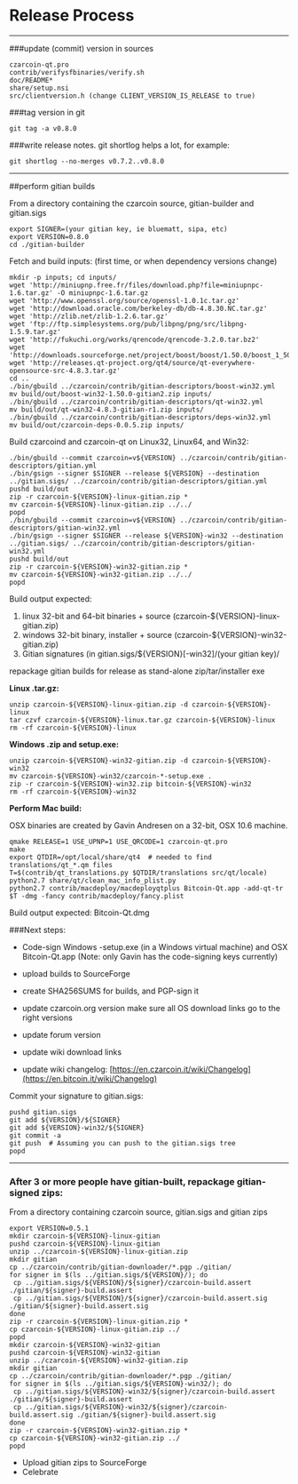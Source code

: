 Release Process
====================

* * *

###update (commit) version in sources


	czarcoin-qt.pro
	contrib/verifysfbinaries/verify.sh
	doc/README*
	share/setup.nsi
	src/clientversion.h (change CLIENT_VERSION_IS_RELEASE to true)

###tag version in git

	git tag -a v0.8.0

###write release notes. git shortlog helps a lot, for example:

	git shortlog --no-merges v0.7.2..v0.8.0

* * *

##perform gitian builds

 From a directory containing the czarcoin source, gitian-builder and gitian.sigs
  
	export SIGNER=(your gitian key, ie bluematt, sipa, etc)
	export VERSION=0.8.0
	cd ./gitian-builder

 Fetch and build inputs: (first time, or when dependency versions change)

	mkdir -p inputs; cd inputs/
	wget 'http://miniupnp.free.fr/files/download.php?file=miniupnpc-1.6.tar.gz' -O miniupnpc-1.6.tar.gz
	wget 'http://www.openssl.org/source/openssl-1.0.1c.tar.gz'
	wget 'http://download.oracle.com/berkeley-db/db-4.8.30.NC.tar.gz'
	wget 'http://zlib.net/zlib-1.2.6.tar.gz'
	wget 'ftp://ftp.simplesystems.org/pub/libpng/png/src/libpng-1.5.9.tar.gz'
	wget 'http://fukuchi.org/works/qrencode/qrencode-3.2.0.tar.bz2'
	wget 'http://downloads.sourceforge.net/project/boost/boost/1.50.0/boost_1_50_0.tar.bz2'
	wget 'http://releases.qt-project.org/qt4/source/qt-everywhere-opensource-src-4.8.3.tar.gz'
	cd ..
	./bin/gbuild ../czarcoin/contrib/gitian-descriptors/boost-win32.yml
	mv build/out/boost-win32-1.50.0-gitian2.zip inputs/
	./bin/gbuild ../czarcoin/contrib/gitian-descriptors/qt-win32.yml
	mv build/out/qt-win32-4.8.3-gitian-r1.zip inputs/
	./bin/gbuild ../czarcoin/contrib/gitian-descriptors/deps-win32.yml
	mv build/out/czarcoin-deps-0.0.5.zip inputs/

 Build czarcoind and czarcoin-qt on Linux32, Linux64, and Win32:
  
	./bin/gbuild --commit czarcoin=v${VERSION} ../czarcoin/contrib/gitian-descriptors/gitian.yml
	./bin/gsign --signer $SIGNER --release ${VERSION} --destination ../gitian.sigs/ ../czarcoin/contrib/gitian-descriptors/gitian.yml
	pushd build/out
	zip -r czarcoin-${VERSION}-linux-gitian.zip *
	mv czarcoin-${VERSION}-linux-gitian.zip ../../
	popd
	./bin/gbuild --commit czarcoin=v${VERSION} ../czarcoin/contrib/gitian-descriptors/gitian-win32.yml
	./bin/gsign --signer $SIGNER --release ${VERSION}-win32 --destination ../gitian.sigs/ ../czarcoin/contrib/gitian-descriptors/gitian-win32.yml
	pushd build/out
	zip -r czarcoin-${VERSION}-win32-gitian.zip *
	mv czarcoin-${VERSION}-win32-gitian.zip ../../
	popd

  Build output expected:

  1. linux 32-bit and 64-bit binaries + source (czarcoin-${VERSION}-linux-gitian.zip)
  2. windows 32-bit binary, installer + source (czarcoin-${VERSION}-win32-gitian.zip)
  3. Gitian signatures (in gitian.sigs/${VERSION}[-win32]/(your gitian key)/

repackage gitian builds for release as stand-alone zip/tar/installer exe

**Linux .tar.gz:**

	unzip czarcoin-${VERSION}-linux-gitian.zip -d czarcoin-${VERSION}-linux
	tar czvf czarcoin-${VERSION}-linux.tar.gz czarcoin-${VERSION}-linux
	rm -rf czarcoin-${VERSION}-linux

**Windows .zip and setup.exe:**

	unzip czarcoin-${VERSION}-win32-gitian.zip -d czarcoin-${VERSION}-win32
	mv czarcoin-${VERSION}-win32/czarcoin-*-setup.exe .
	zip -r czarcoin-${VERSION}-win32.zip bitcoin-${VERSION}-win32
	rm -rf czarcoin-${VERSION}-win32

**Perform Mac build:**

  OSX binaries are created by Gavin Andresen on a 32-bit, OSX 10.6 machine.

	qmake RELEASE=1 USE_UPNP=1 USE_QRCODE=1 czarcoin-qt.pro
	make
	export QTDIR=/opt/local/share/qt4  # needed to find translations/qt_*.qm files
	T=$(contrib/qt_translations.py $QTDIR/translations src/qt/locale)
	python2.7 share/qt/clean_mac_info_plist.py
	python2.7 contrib/macdeploy/macdeployqtplus Bitcoin-Qt.app -add-qt-tr $T -dmg -fancy contrib/macdeploy/fancy.plist

 Build output expected: Bitcoin-Qt.dmg

###Next steps:

* Code-sign Windows -setup.exe (in a Windows virtual machine) and
  OSX Bitcoin-Qt.app (Note: only Gavin has the code-signing keys currently)

* upload builds to SourceForge

* create SHA256SUMS for builds, and PGP-sign it

* update czarcoin.org version
  make sure all OS download links go to the right versions

* update forum version

* update wiki download links

* update wiki changelog: [https://en.czarcoin.it/wiki/Changelog](https://en.bitcoin.it/wiki/Changelog)

Commit your signature to gitian.sigs:

	pushd gitian.sigs
	git add ${VERSION}/${SIGNER}
	git add ${VERSION}-win32/${SIGNER}
	git commit -a
	git push  # Assuming you can push to the gitian.sigs tree
	popd

-------------------------------------------------------------------------

### After 3 or more people have gitian-built, repackage gitian-signed zips:

From a directory containing czarcoin source, gitian.sigs and gitian zips

	export VERSION=0.5.1
	mkdir czarcoin-${VERSION}-linux-gitian
	pushd czarcoin-${VERSION}-linux-gitian
	unzip ../czarcoin-${VERSION}-linux-gitian.zip
	mkdir gitian
	cp ../czarcoin/contrib/gitian-downloader/*.pgp ./gitian/
	for signer in $(ls ../gitian.sigs/${VERSION}/); do
	 cp ../gitian.sigs/${VERSION}/${signer}/czarcoin-build.assert ./gitian/${signer}-build.assert
	 cp ../gitian.sigs/${VERSION}/${signer}/czarcoin-build.assert.sig ./gitian/${signer}-build.assert.sig
	done
	zip -r czarcoin-${VERSION}-linux-gitian.zip *
	cp czarcoin-${VERSION}-linux-gitian.zip ../
	popd
	mkdir czarcoin-${VERSION}-win32-gitian
	pushd czarcoin-${VERSION}-win32-gitian
	unzip ../czarcoin-${VERSION}-win32-gitian.zip
	mkdir gitian
	cp ../czarcoin/contrib/gitian-downloader/*.pgp ./gitian/
	for signer in $(ls ../gitian.sigs/${VERSION}-win32/); do
	 cp ../gitian.sigs/${VERSION}-win32/${signer}/czarcoin-build.assert ./gitian/${signer}-build.assert
	 cp ../gitian.sigs/${VERSION}-win32/${signer}/czarcoin-build.assert.sig ./gitian/${signer}-build.assert.sig
	done
	zip -r czarcoin-${VERSION}-win32-gitian.zip *
	cp czarcoin-${VERSION}-win32-gitian.zip ../
	popd

- Upload gitian zips to SourceForge
- Celebrate 

